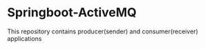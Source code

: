# Springboot-ActiveMQ
This repository contains producer(sender) and consumer(receiver) applications

